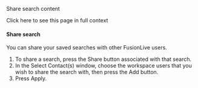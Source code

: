 Share search content

Click here to see this page in full context

####  Share search

You can share your saved searches with other FusionLive users.

  1. To share a search, press the Share button associated with that search. 
  2. In the Select Contact(s) window, choose the workspace users that you wish to share the search with, then press the Add button. 
  3. Press Apply. 

